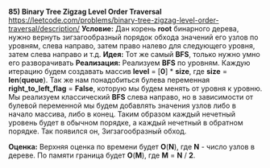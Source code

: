 **85) Binary Tree Zigzag Level Order Traversal**
https://leetcode.com/problems/binary-tree-zigzag-level-order-traversal/description/
**Условие:**
Дан корень **root** бинарного дерева, нужно вернуть зигзагообразный порядок обхода значений его узлов по уровням, слева направо, затем право налево для следующего уровня, затем слева направо и т.д.
**Идея:**
Тот же самый **BFS**, только нужно умно его разворачивать
**Реализация:**
    Реализуем **BFS** по уровням. Каждую итерацию будем создавать массив **level** = [**0**] * **size**, где **size** = **len**(**queue**). Так же нам понадобиться булева переменная **right_to_left_flag** = **False**, которую мы будем менять от уровня к уровню.
    Мы реализуем классический **BFS** слева направо, но в зависимости от булевой переменной мы будем добавлять значения узлов либо в начало массива, либо в конец. Таким образом каждый нечетный уровень будет в обычном порядке, а каждый нечетный в обратном порядке. Так появился он, Зигзагообразный обход.

**Оценка:**
    Верхняя оценка по времени будет **O**(**N**), где **N** - число узлов в дереве. По памяти граница будет **O**(**M**), где **M** = **N** / **2**.
